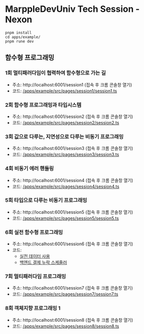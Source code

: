 # MarppleDevUniv Tech Session - Nexon

```
pnpm install
cd apps/example/
pnpm rune dev
```

## 함수형 프로그래밍

### 1회 멀티패러다임이 협력하여 함수형으로 가는 길
- 주소: http://localhost:6001/session1 (접속 후 크롬 콘솔창 열기)
- 코드: [/apps/example/src/pages/session1/session1.ts](https://github.com/marpple/DevUnivTechSessionNexon/blob/main/apps/example/src/pages/session1/session1.ts)

### 2회 함수형 프로그래밍과 타입시스템
- 주소: http://localhost:6001/session2 (접속 후 크롬 콘솔창 열기)
- 코드: [/apps/example/src/pages/session2/session2.ts](https://github.com/marpple/DevUnivTechSessionNexon/blob/main/apps/example/src/pages/session2/session2.ts)

### 3회 값으로 다루는, 지연성으로 다루는 비동기 프로그래밍
- 주소: http://localhost:6001/session3 (접속 후 크롬 콘솔창 열기)
- 코드: [/apps/example/src/pages/session3/session3.ts](https://github.com/marpple/DevUnivTechSessionNexon/blob/main/apps/example/src/pages/session3/session3.ts)

### 4회 비동기 에러 핸들링
- 주소: http://localhost:6001/session4 (접속 후 크롬 콘솔창 열기)
- 코드: [/apps/example/src/pages/session4/session4.ts](https://github.com/marpple/DevUnivTechSessionNexon/blob/main/apps/example/src/pages/session4/session4.ts)

### 5회 타입으로 다루는 비동기 프로그래밍
- 주소: http://localhost:6001/session5 (접속 후 크롬 콘솔창 열기)
- 코드: [/apps/example/src/pages/session5/session5.ts](https://github.com/marpple/DevUnivTechSessionNexon/blob/main/apps/example/src/pages/session5/session5.ts)

### 6회 실전 함수형 프로그래밍
- 주소: http://localhost:6001/session6 (접속 후 크롬 콘솔창 열기)
- 코드: 
  - [실전 데이터 사용](https://github.com/marpple/DevUnivTechSessionNexon/blob/main/apps/example/src/pages/session6/session6.ts)
  - [백엔드 결제 누락 스케줄러](https://github.com/marpple/DevUnivTechSessionNexon/blob/main/apps/example/src/pages/session6/session6-2.ts)

### 7회 멀티패러다임 프로그래밍
- 주소: http://localhost:6001/session7 (접속 후 크롬 콘솔창 열기)
- 코드: [/apps/example/src/pages/session7/session7.ts](https://github.com/marpple/DevUnivTechSessionNexon/blob/main/apps/example/src/pages/session7/session7.ts)

### 8회 객체지향 프로그래밍 1
- 주소: http://localhost:6001/session8 (접속 후 크롬 콘솔창 열기)
- 코드: [/apps/example/src/pages/session8/session8.ts](https://github.com/marpple/DevUnivTechSessionNexon/blob/main/apps/example/src/pages/session8/session8.ts)